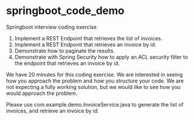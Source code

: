 # springboot_code_demo
Springboot interview coding exercise

1. Implement a REST Endpoint that retrieves the list of invoices.
2. Implement a REST Endpoint that retrieves an invoice by id.
3. Demonstrate how to paginate the results.
4. Demonstrate with Spring Security how to apply an ACL security filter to the endpoint that retrieves an invoice by id.

We have 20 minutes for this coding exercise. 
We are interested in seeing how you approach the problem and how you structure your code. We are not expecting a fully working solution, but we would like to see how you would approach the problem.

Please use com.example.demo.InvoiceService.java to generate the list of invoices, and retrieve an invoice by id.
